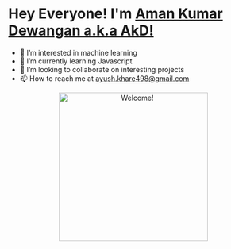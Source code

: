 # Hey Everyone! I'm [Aman Kumar Dewangan a.k.a AkD!](https://github.com/ayushkhare498) 
- 👀 I’m interested in machine learning
- 🌱 I’m currently learning Javascript
- 💞️ I’m looking to collaborate on interesting projects
- 📫 How to reach me at ayush.khare498@gmail.com

<!---
ayushkhare498/ayushkhare498 is a ✨ special ✨ repository because its `README.md` (this file) appears on your GitHub profile.
You can click the Preview link to take a look at your changes.
--->
<div align="center" width="50">

<img src="https://i.imgur.com/dTYwdG1.gif" alt="Welcome!" width="300"/>

</div>
